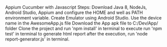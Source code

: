 Appium Cucumber with Javascript
Steps:
Download Java 8, NodeJs, Android Studio, Appium and configure the HOME and well as PATH environment variable.
Create Emulator using Android Studio. Use the device name in the AwesomeApp.js file
Download the App apk file to C:/Dev/App/ folder
Clone the project and run 'npm install' in terminal
to execute run 'npm test' in terminal
to generate html report after the execution, run 'node report-generator.js' in terminal.
